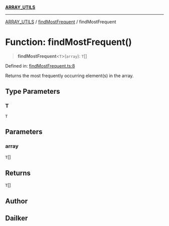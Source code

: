 [**ARRAY_UTILS**](../../README.md)

***

[ARRAY_UTILS](../../README.md) / [findMostFrequent](../README.md) / findMostFrequent

# Function: findMostFrequent()

> **findMostFrequent**\<`T`\>(`array`): `T`[]

Defined in: [findMostFrequent.ts:8](https://github.com/dailker/everyutil/blob/b3489bb6f319079994023a8bfde262e0cfc42fe7/src/array/findMostFrequent.ts#L8)

Returns the most frequently occurring element(s) in the array.

## Type Parameters

### T

`T`

## Parameters

### array

`T`[]

## Returns

`T`[]

## Author

## Dailker
